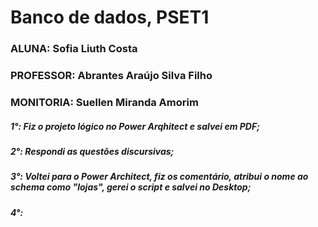 # Banco de dados, PSET1

### ALUNA: Sofia Liuth Costa
### PROFESSOR: Abrantes Araújo Silva Filho
### MONITORIA: Suellen Miranda Amorim

##### 1°: Fiz o projeto lógico no Power Arqhitect e salvei em PDF;
##### 2°: Respondi as questões discursivas;
##### 3°: Voltei para o Power Architect, fiz os comentário, atribui o nome ao schema como "lojas", gerei o script e salvei no Desktop;
##### 4°:

